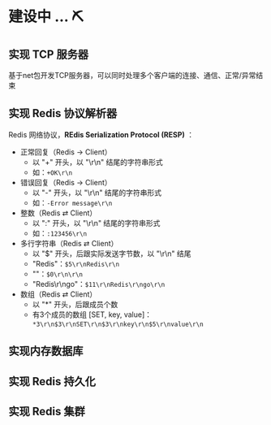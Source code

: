 # 建设中 ... ⛏
## 实现 TCP 服务器
基于net包开发TCP服务器，可以同时处理多个客户端的连接、通信、正常/异常结束

## 实现 Redis 协议解析器
Redis 网络协议，**REdis SeriaIization ProtocoI (RESP)** ：

* 正常回复（Redis → Client）
    * 以 "+" 开头，以 "\r\n" 结尾的字符串形式
    * 如：`+OK\r\n`
* 错误回复（Redis → Client）
    * 以 "-" 开头，以 "\r\n" 结尾的字符串形式
    * 如：`-Error message\r\n`
* 整数（Redis ⇄ Client）
    * 以 ":" 开头，以 "\r\n" 结尾的字符串形式
    * 如：`:123456\r\n`
* 多行字符串（Redis ⇄ Client）
    * 以 "$" 开头，后跟实际发送字节数，以 "\r\n" 结尾
    * "Redis"：`$5\r\nRedis\r\n`
    *  ""：`$0\r\n\r\n`
    * "Redis\r\ngo"：`$11\r\nRedis\r\ngo\r\n`
* 数组（Redis ⇄ Client）
    * 以 "*" 开头，后跟成员个数
    * 有3个成员的数组 [SET, key, value]：`*3\r\n$3\r\nSET\r\n$3\r\nkey\r\n$5\r\nvalue\r\n` 
 

## 实现内存数据库

## 实现 Redis 持久化

## 实现 Redis 集群